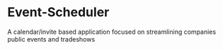 # Event-Scheduler
A calendar/invite based application focused on streamlining companies public events and tradeshows
